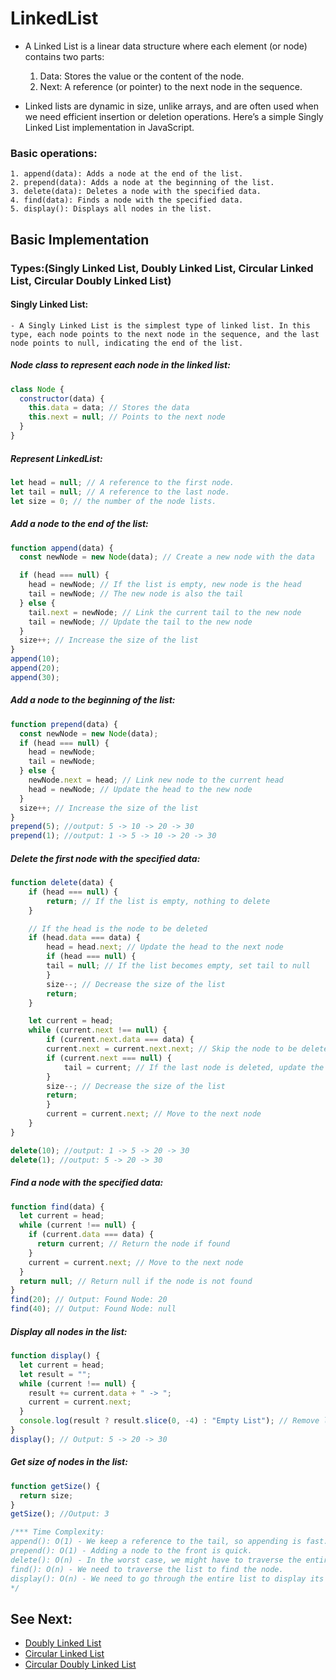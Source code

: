 # LinkedList

- A Linked List is a linear data structure where each element (or node) contains two parts:

  1. Data: Stores the value or the content of the node.
  2. Next: A reference (or pointer) to the next node in the sequence.

- Linked lists are dynamic in size, unlike arrays, and are often used when we need efficient insertion or deletion operations. Here’s a simple Singly Linked List implementation in JavaScript.

### Basic operations:

    1. append(data): Adds a node at the end of the list.
    2. prepend(data): Adds a node at the beginning of the list.
    3. delete(data): Deletes a node with the specified data.
    4. find(data): Finds a node with the specified data.
    5. display(): Displays all nodes in the list.

## Basic Implementation

### Types:(Singly Linked List, Doubly Linked List, Circular Linked List, Circular Doubly Linked List)

#### Singly Linked List:

    - A Singly Linked List is the simplest type of linked list. In this type, each node points to the next node in the sequence, and the last node points to null, indicating the end of the list.

##### Node class to represent each node in the linked list:

```javascript
class Node {
  constructor(data) {
    this.data = data; // Stores the data
    this.next = null; // Points to the next node
  }
}
```

##### Represent LinkedList:

```javascript
let head = null; // A reference to the first node.
let tail = null; // A reference to the last node.
let size = 0; // the number of the node lists.
```

##### Add a node to the end of the list:

```javascript
function append(data) {
  const newNode = new Node(data); // Create a new node with the data

  if (head === null) {
    head = newNode; // If the list is empty, new node is the head
    tail = newNode; // The new node is also the tail
  } else {
    tail.next = newNode; // Link the current tail to the new node
    tail = newNode; // Update the tail to the new node
  }
  size++; // Increase the size of the list
}
append(10);
append(20);
append(30);
```

##### Add a node to the beginning of the list:

```javascript
function prepend(data) {
  const newNode = new Node(data);
  if (head === null) {
    head = newNode;
    tail = newNode;
  } else {
    newNode.next = head; // Link new node to the current head
    head = newNode; // Update the head to the new node
  }
  size++; // Increase the size of the list
}
prepend(5); //output: 5 -> 10 -> 20 -> 30
prepend(1); //output: 1 -> 5 -> 10 -> 20 -> 30
```

##### Delete the first node with the specified data:

```javascript
function delete(data) {
    if (head === null) {
        return; // If the list is empty, nothing to delete
    }

    // If the head is the node to be deleted
    if (head.data === data) {
        head = head.next; // Update the head to the next node
        if (head === null) {
        tail = null; // If the list becomes empty, set tail to null
        }
        size--; // Decrease the size of the list
        return;
    }

    let current = head;
    while (current.next !== null) {
        if (current.next.data === data) {
        current.next = current.next.next; // Skip the node to be deleted
        if (current.next === null) {
            tail = current; // If the last node is deleted, update the tail
        }
        size--; // Decrease the size of the list
        return;
        }
        current = current.next; // Move to the next node
    }
}

delete(10); //output: 1 -> 5 -> 20 -> 30
delete(1); //output: 5 -> 20 -> 30
```

##### Find a node with the specified data:

```javascript
function find(data) {
  let current = head;
  while (current !== null) {
    if (current.data === data) {
      return current; // Return the node if found
    }
    current = current.next; // Move to the next node
  }
  return null; // Return null if the node is not found
}
find(20); // Output: Found Node: 20
find(40); // Output: Found Node: null
```

##### Display all nodes in the list:

```javascript
function display() {
  let current = head;
  let result = "";
  while (current !== null) {
    result += current.data + " -> ";
    current = current.next;
  }
  console.log(result ? result.slice(0, -4) : "Empty List"); // Remove last ' -> '
}
display(); // Output: 5 -> 20 -> 30
```

##### Get size of nodes in the list:

```javascript
function getSize() {
  return size;
}
getSize(); //Output: 3

/*** Time Complexity:
append(): O(1) - We keep a reference to the tail, so appending is fast.
prepend(): O(1) - Adding a node to the front is quick.
delete(): O(n) - In the worst case, we might have to traverse the entire list to find the node.
find(): O(n) - We need to traverse the list to find the node.
display(): O(n) - We need to go through the entire list to display its contents.
*/
```

## See Next:

- [Doubly Linked List](doubly-linkedList.md)
- [Circular Linked List](circular-linkedList.md)
- [Circular Doubly Linked List](circular-doubly-linkedList.md)
